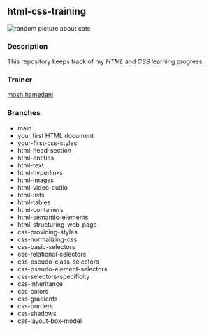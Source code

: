 ## html-css-training

![random picture about cats](https://picsum.photos/200/300)

### Description

This repository keeps track of my _HTML_ and _CSS_ learning progress.

### Trainer

[mosh hamedani](http://bit.ly/3Uul0zK)

### Branches

- main
- your first HTML document
- your-first-css-styles
- html-head-section
- html-entities
- html-text
- html-hyperlinks
- html-images
- html-video-audio
- html-lists
- html-tables
- html-containers
- html-semantic-elements
- html-structuring-web-page
- css-providing-styles
- css-normalizing-css
- css-basic-selectors
- css-relational-selectors
- css-pseudo-class-selectors
- css-pseudo-element-selectors
- css-selectors-specificity
- css-inheritance
- css-colors
- css-gradients
- css-borders
- css-shadows
- css-layout-box-model
